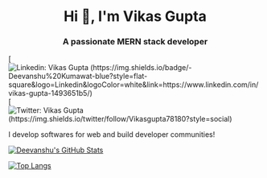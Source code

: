 
<h1 align="center">Hi 👋, I'm Vikas Gupta</h1>
<h3 align="center">A passionate MERN stack developer </h3>

[![Linkedin: Vikas Gupta (https://img.shields.io/badge/-Deevanshu%20Kumawat-blue?style=flat-square&logo=Linkedin&logoColor=white&link=https://www.linkedin.com/in/vikas-gupta-1493651b5/)](https://www.linkedin.com/in/vikas-gupta-1493651b5/)
[![Twitter: Vikas Gupta (https://img.shields.io/twitter/follow/Vikasgupta78180?style=social)](https://twitter.com/Vikasgupta78180)
  
I develop softwares for web and build developer communities!

[![Deevanshu's GitHub Stats](https://github-readme-stats.vercel.app/api?username=dvanshukumawat&hide=issues&count_private=true&show_icons=true&theme=blue)](https://github.com/dvanshukumawat/github-readme-stats)

[![Top Langs](https://github-readme-stats.vercel.app/api/top-langs/?username=dvanshukumawat&layout=compact&theme=blue)](https://github.com/dvanshukumawat/github-readme-stats)

<!--
<p align="left"> <img src="https://komarev.com/ghpvc/?username=dvanshukumawat&label=Profile%20views&color=0e75b6&style=flat" alt="dvanshukumawat" /> </p>
<p align="left"> <a href="https://github.com/ryo-ma/github-profile-trophy"><img src="https://github-profile-trophy.vercel.app/?username=dvanshukumawat" alt="dvanshukumawat" /></a> </p>
<p align="left"> <a href="https://twitter.com/dvanshukumawat" target="blank"><img src="https://img.shields.io/twitter/follow/dvanshukumawat?logo=twitter&style=for-the-badge" alt="dvanshukumawat" /></a> </p>
- 🔭 I’m currently working on [Myntra Clone](https://github.com/imbickydutta/myntra)
- 🌱 I’m currently learning **Next.js**
- 👨‍💻 All of my projects are available at [deevanshu.dev](deevanshu.dev)
- 📝 I regularly write articles on [dvanshukumawat.medium.com](dvanshukumawat.medium.com)
- 💬 Ask me about **React, JavaScript, and CSS**
- 📫 How to reach me **deevanshu1997@gmail.com**
-->
<!-- ### Blogs posts
<!-- BLOG-POST-LIST:START -->
<!-- BLOG-POST-LIST:END -->
<!--
<h3 align="left">Connect with me:</h3>
<p align="left">
<a href="https://codepen.io/dvanshukumawat" target="blank"><img align="center" src="https://raw.githubusercontent.com/rahuldkjain/github-profile-readme-generator/master/src/images/icons/Social/codepen.svg" alt="dvanshukumawat" height="30" width="40" /></a>
<a href="https://dev.to/dvanshukumawat" target="blank"><img align="center" src="https://raw.githubusercontent.com/rahuldkjain/github-profile-readme-generator/master/src/images/icons/Social/devto.svg" alt="dvanshukumawat" height="30" width="40" /></a>
<a href="https://twitter.com/dvanshukumawat" target="blank"><img align="center" src="https://raw.githubusercontent.com/rahuldkjain/github-profile-readme-generator/master/src/images/icons/Social/twitter.svg" alt="dvanshukumawat" height="30" width="40" /></a>
<a href="https://linkedin.com/in/dvanshukumawat" target="blank"><img align="center" src="https://raw.githubusercontent.com/rahuldkjain/github-profile-readme-generator/master/src/images/icons/Social/linked-in-alt.svg" alt="dvanshukumawat" height="30" width="40" /></a>
<a href="https://codesandbox.com/dvanshukumawat" target="blank"><img align="center" src="https://raw.githubusercontent.com/rahuldkjain/github-profile-readme-generator/master/src/images/icons/Social/codesandbox.svg" alt="dvanshukumawat" height="30" width="40" /></a>
</p>
<h3 align="left">Languages and Tools:</h3>
<p align="left"> <a href="https://aws.amazon.com" target="_blank" rel="noreferrer"> <img src="https://raw.githubusercontent.com/devicons/devicon/master/icons/amazonwebservices/amazonwebservices-original-wordmark.svg" alt="aws" width="40" height="40"/> </a> <a href="https://babeljs.io/" target="_blank" rel="noreferrer"> <img src="https://www.vectorlogo.zone/logos/babeljs/babeljs-icon.svg" alt="babel" width="40" height="40"/> </a> <a href="https://www.gnu.org/software/bash/" target="_blank" rel="noreferrer"> <img src="https://www.vectorlogo.zone/logos/gnu_bash/gnu_bash-icon.svg" alt="bash" width="40" height="40"/> </a> <a href="https://getbootstrap.com" target="_blank" rel="noreferrer"> <img src="https://raw.githubusercontent.com/devicons/devicon/master/icons/bootstrap/bootstrap-plain-wordmark.svg" alt="bootstrap" width="40" height="40"/> </a> <a href="https://www.w3schools.com/css/" target="_blank" rel="noreferrer"> <img src="https://raw.githubusercontent.com/devicons/devicon/master/icons/css3/css3-original-wordmark.svg" alt="css3" width="40" height="40"/> </a> <a href="https://expressjs.com" target="_blank" rel="noreferrer"> <img src="https://raw.githubusercontent.com/devicons/devicon/master/icons/express/express-original-wordmark.svg" alt="express" width="40" height="40"/> </a> <a href="https://www.figma.com/" target="_blank" rel="noreferrer"> <img src="https://www.vectorlogo.zone/logos/figma/figma-icon.svg" alt="figma" width="40" height="40"/> </a> <a href="https://git-scm.com/" target="_blank" rel="noreferrer"> <img src="https://www.vectorlogo.zone/logos/git-scm/git-scm-icon.svg" alt="git" width="40" height="40"/> </a> <a href="https://www.w3.org/html/" target="_blank" rel="noreferrer"> <img src="https://raw.githubusercontent.com/devicons/devicon/master/icons/html5/html5-original-wordmark.svg" alt="html5" width="40" height="40"/> </a> <a href="https://ifttt.com/" target="_blank" rel="noreferrer"> <img src="https://www.vectorlogo.zone/logos/ifttt/ifttt-ar21.svg" alt="ifttt" width="40" height="40"/> </a> <a href="https://developer.mozilla.org/en-US/docs/Web/JavaScript" target="_blank" rel="noreferrer"> <img src="https://raw.githubusercontent.com/devicons/devicon/master/icons/javascript/javascript-original.svg" alt="javascript" width="40" height="40"/> </a> <a href="https://www.linux.org/" target="_blank" rel="noreferrer"> <img src="https://raw.githubusercontent.com/devicons/devicon/master/icons/linux/linux-original.svg" alt="linux" width="40" height="40"/> </a> <a href="https://www.mathworks.com/" target="_blank" rel="noreferrer"> <img src="https://upload.wikimedia.org/wikipedia/commons/2/21/Matlab_Logo.png" alt="matlab" width="40" height="40"/> </a> <a href="https://www.mongodb.com/" target="_blank" rel="noreferrer"> <img src="https://raw.githubusercontent.com/devicons/devicon/master/icons/mongodb/mongodb-original-wordmark.svg" alt="mongodb" width="40" height="40"/> </a> <a href="https://www.mysql.com/" target="_blank" rel="noreferrer"> <img src="https://raw.githubusercontent.com/devicons/devicon/master/icons/mysql/mysql-original-wordmark.svg" alt="mysql" width="40" height="40"/> </a> <a href="https://nextjs.org/" target="_blank" rel="noreferrer"> <img src="https://cdn.worldvectorlogo.com/logos/nextjs-2.svg" alt="nextjs" width="40" height="40"/> </a> <a href="https://nodejs.org" target="_blank" rel="noreferrer"> <img src="https://raw.githubusercontent.com/devicons/devicon/master/icons/nodejs/nodejs-original-wordmark.svg" alt="nodejs" width="40" height="40"/> </a> <a href="https://postman.com" target="_blank" rel="noreferrer"> <img src="https://www.vectorlogo.zone/logos/getpostman/getpostman-icon.svg" alt="postman" width="40" height="40"/> </a> <a href="https://reactjs.org/" target="_blank" rel="noreferrer"> <img src="https://raw.githubusercontent.com/devicons/devicon/master/icons/react/react-original-wordmark.svg" alt="react" width="40" height="40"/> </a> <a href="https://redux.js.org" target="_blank" rel="noreferrer"> <img src="https://raw.githubusercontent.com/devicons/devicon/master/icons/redux/redux-original.svg" alt="redux" width="40" height="40"/> </a> <a href="https://sass-lang.com" target="_blank" rel="noreferrer"> <img src="https://raw.githubusercontent.com/devicons/devicon/master/icons/sass/sass-original.svg" alt="sass" width="40" height="40"/> </a> <a href="https://www.typescriptlang.org/" target="_blank" rel="noreferrer"> <img src="https://raw.githubusercontent.com/devicons/devicon/master/icons/typescript/typescript-original.svg" alt="typescript" width="40" height="40"/> </a> <a href="https://webpack.js.org" target="_blank" rel="noreferrer"> <img src="https://raw.githubusercontent.com/devicons/devicon/d00d0969292a6569d45b06d3f350f463a0107b0d/icons/webpack/webpack-original-wordmark.svg" alt="webpack" width="40" height="40"/> </a> </p>
<p><img align="left" src="https://github-readme-stats.vercel.app/api/top-langs?username=dvanshukumawat&show_icons=true&locale=en&layout=compact" alt="dvanshukumawat" /></p>
<p>&nbsp;<img align="center" src="https://github-readme-stats.vercel.app/api?username=dvanshukumawat&show_icons=true&locale=en" alt="dvanshukumawat" /></p>
<p><img align="center" src="https://github-readme-streak-stats.herokuapp.com/?user=dvanshukumawat&" alt="dvanshukumawat" /></p>
-->
